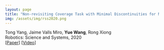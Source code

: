 ```yaml
---
layout: page
title: "Non-revisiting Coverage Task with Minimal Discontinuities for Non-redundant Manipulators"
img: /assets/img/rss2020.png
---
```

Tong Yang, Jaime Valls Miro, **Yue Wang**, Rong Xiong
<br/>
Robotics: Science and Systems, 2020
<br/>
[[Paper](http://www.roboticsproceedings.org/rss16/p005.pdf)]
[[Video](https://www.youtube.com/watch?v=j9u2-fZCQC4)]
<!--[[Code](https://github.com/slinkle/2-Entity-RANSAC)]-->
